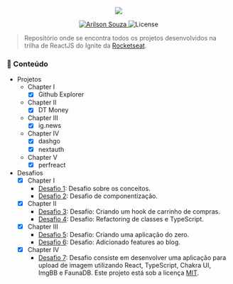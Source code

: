 <p align="center">
   <img src="https://i.imgur.com/mK8EFdg.png alt="Ignite - ReactJS"/>
</p>

<p align="center">
   <a href="https://www.linkedin.com/in/arilsonsouza/">
      <img alt="Arilson Souza" src="https://img.shields.io/badge/-Arilson Souza-01B755?style=flat&logo=Linkedin&logoColor=white" />
   </a>

  <img alt="License" src="https://img.shields.io/badge/license-MIT-01B755">
</p>

> Repositório onde se encontra todos os projetos desenvolvidos na trilha de ReactJS do Ignite da [Rocketseat](https://github.com/Rocketseat).

### :pushpin: Conteúdo

- Projetos
  - Chapter I
    - [x] Github Explorer
  - Chapter II
    - [x] DT Money
  - Chapter III
    - [x] ig.news
  - Chapter IV
    - [x] dashgo
    - [x] nextauth
  - Chapter V
    - [x] perfreact
- Desafios
  - [x] Chapter I
    - [Desafio 1](https://github.com/arilsonsouza/desafio01-trilha-reactjs): Desafio sobre os conceitos.
    - [Desafio 2](https://github.com/arilsonsouza/desafio02-trilha-reactjs): Desafio de componentização.
  - [x] Chapter II
    - [Desafio 3](https://github.com/arilsonsouza/ignite-reactjs-desafio-3): Desafio: Criando um hook de carrinho de compras.
    - [Desafio 4](https://github.com/arilsonsouza/ignite-reactjs-desafio-4): Desafio: Refactoring de classes e TypeScript.
  - [x] Chapter III
    - [Desafio 5](https://github.com/arilsonsouza/ignite-reactjs-desafio-5): Desafio: Criando uma aplicação do zero.
    - [Desafio 6](https://github.com/arilsonsouza/ignite-reactjs-desafio-5): Desafio: Adicionado features ao blog.
  - [x] Chapter IV
    - [Desafio 7](https://github.com/arilsonsouza/ignite-reactjs-desafio-7): Desafio consiste em desenvolver uma aplicação para upload de imagem utilizando React, TypeScript, Chakra UI, ImgBB e FaunaDB.
Este projeto está sob a licença [MIT](./LICENSE).